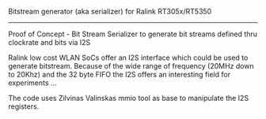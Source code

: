 Bitstream generator (aka serializer) for Ralink RT305x/RT5350
_____________________________________________________________

Proof of Concept - Bit Stream Serializer to generate bit streams defined thru clockrate and bits via I2S

Ralink low cost WLAN SoCs offer an I2S interface which could be used to generate bitstream. Because
of the wide range of frequency (20MHz down to 20Khz) and the 32 byte FIFO the I2S offers an
interesting field for experiments ...

The code uses Zilvinas Valinskas mmio tool as base to manipulate the I2S registers.


